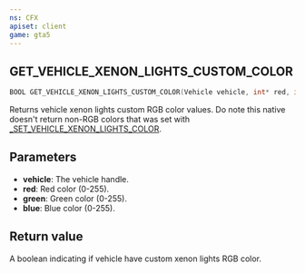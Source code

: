 ```yaml
---
ns: CFX
apiset: client
game: gta5
---
```

## GET_VEHICLE_XENON_LIGHTS_CUSTOM_COLOR

```c
BOOL GET_VEHICLE_XENON_LIGHTS_CUSTOM_COLOR(Vehicle vehicle, int* red, int* green, int* blue);
```

Returns vehicle xenon lights custom RGB color values. Do note this native doesn't return non-RGB colors that was set with [_SET_VEHICLE_XENON_LIGHTS_COLOR](#_0xE41033B25D003A07).

## Parameters
* **vehicle**: The vehicle handle.
* **red**: Red color (0-255).
* **green**: Green color (0-255).
* **blue**: Blue color (0-255).

## Return value
A boolean indicating if vehicle have custom xenon lights RGB color.

